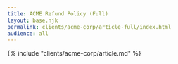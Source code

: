 ```yaml
---
title: ACME Refund Policy (Full)
layout: base.njk
permalink: clients/acme-corp/article-full/index.html
audience: all
---
```


{% include "clients/acme-corp/article.md" %}

